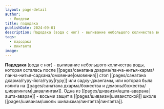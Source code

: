 ```yaml
---
layout: page-detail
author:
  - Яшодеви
title: падодака
publishDate: 2024-09-01
description: Падодака (вода с ног) - выпивание небольшого количества воды, которая осталась после омовения стоп гуру или садху-джангамы, или которая была излита на шивалингам. Одна из ашта-аваран - восьми защит в шиваистской школе лингаята.
tags:
  - падодака
  - лингаята
image:
---
```

**Падодака** (вода с ног) - выпивание небольшого количества воды, которая осталась после [[pages/санатана дхарма/панча-нитья-карма/панча-нитья-садхана/омовение|омовения]] стоп [[pages/санатана дхарма/гуру-йога/гуру|гуру]] или садху-джангамы, или которая была излита на [[pages/санатана дхарма/божества и демоны/божества/шивалингам|шивалингам]]. Одна из [[pages/шиваизм/ашта-аварана|ашта-аваран]] - восьми защит в [[pages/шиваизм|шиваистской]] школе [[pages/шиваизм/школы шиваизма/лингаята|лингаята]].

